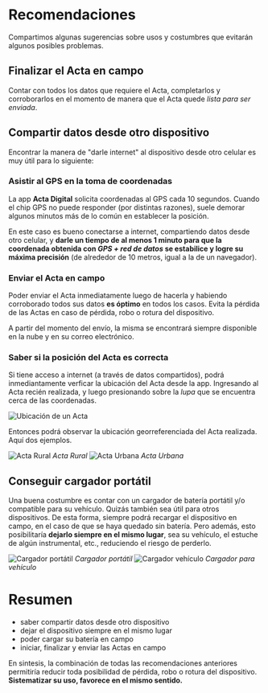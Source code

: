 # Recomendaciones

Compartimos algunas sugerencias sobre usos y costumbres que evitarán algunos posibles problemas.

## Finalizar el Acta en campo

Contar con todos los datos que requiere el Acta, completarlos y corroborarlos en el momento de manera que el Acta quede _lista para ser enviada_.

## Compartir datos desde otro dispositivo

Encontrar la manera de "darle internet" al dispositivo desde otro celular es muy útil para lo siguiente:

### Asistir al GPS en la toma de coordenadas

La app **Acta Digital** solicita coordenadas al GPS cada 10 segundos. Cuando el chip GPS no puede responder (por distintas razones), suele demorar algunos minutos más de lo común en establecer la posición.

En este caso es bueno conectarse a internet, compartiendo datos desde otro celular, y **darle un tiempo de al menos 1 minuto para que la coordenada obtenida con _GPS + red de datos_ se estabilice y logre su máxima precisión** (de alrededor de 10 metros, igual a la de un navegador).

### Enviar el Acta en campo

Poder enviar el Acta inmediatamente luego de hacerla y habiendo corroborado todos sus datos **es óptimo** en todos los casos. Evita la pérdida de las Actas en caso de pérdida, robo o rotura del dispositivo.

A partir del momento del envío, la misma se encontrará siempre disponible en la nube y en su correo electrónico.

### Saber si la posición del Acta es correcta

Si tiene acceso a internet (a través de datos compartidos), podrá inmediantamente verficar la ubicación del Acta desde la app. Ingresando al Acta recién realizada, y luego presionando sobre la _lupa_ que se encuentra cerca de las coordenadas.

![Ubicación de un Acta](img/acta_ubicacion.png "Ubicación de un Acta")

Entonces podrá observar la ubicación georreferenciada del Acta realizada. Aquí dos ejemplos.

![Acta Rural](img/acta_ubicacion-rural.png "Acta Rural") *Acta Rural*
![Acta Urbana](img/acta_ubicacion-urbana.png "Acta Urbana") *Acta Urbana*

## Conseguir cargador portátil

Una buena costumbre es contar con un cargador de batería portátil y/o compatible para su vehículo. Quizás también sea útil para otros dispositivos. De esta forma, siempre podrá recargar el dispositivo en campo, en el caso de que se haya quedado sin batería. Pero además, esto posibilitaría **dejarlo siempre en el mismo lugar**, sea su vehículo, el estuche de algún instrumental, etc., reduciendo el riesgo de perderlo.

![Cargador portátil](img/cargador_portatil.png "Cargador portátil") *Cargador portátil*
![Cargador vehículo](img/cargador_vehiculo.png "Cargador para vehículo") *Cargador para vehículo*

# Resumen

- saber compartir datos desde otro dispositivo
- dejar el dispositivo siempre en el mismo lugar
- poder cargar su batería en campo
- iniciar, finalizar y enviar las Actas en campo

En sintesis, la combinación de todas las recomendaciones anteriores permitiría reducir toda posibilidad de pérdida, robo o rotura del dispositivo. **Sistematizar su uso, favorece en el mismo sentido.**
